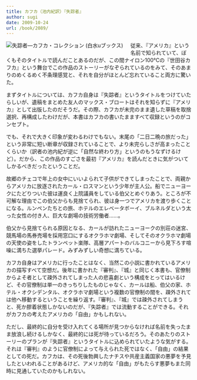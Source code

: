 ```yaml
---
title: カフカ（池内紀訳）『失踪者』
author: sugi
date: 2009-10-24
url: /book/2089/
---
```

<a href="http://www.amazon.co.jp/exec/obidos/ASIN/4560071535/chezsugi-22/ref=nosim/" name="amazletlink" target="_blank"><img src="http://i1.wp.com/ecx.images-amazon.com/images/I/41JR10F3YYL._SL160_.jpg?w=660" alt="失踪者―カフカ・コレクション (白水uブックス)" class="alignleft" style="float: left; margin: 0 20px 20px 0;" data-recalc-dims="1" /></a>

従来、『アメリカ』という名前で知られていて、ぼくもそのタイトルで読んだことあるのだが、この間ナイロン100℃の『世田谷カフカ』という舞台でこの作品のストーリーがなぞられているのをみて、そのあまりのめくるめく不条理感覚と、それを自分がほとんど忘れていること両方に驚いた。

まずタイトルについては、カフカ自身は『失踪者』というタイトルをつけていたらしいが、遺稿をまとめた友人のマックス・ブロートはそれを知らずに『アメリカ』として出版したのだそうだ。その際、カフカが未完のまま遺した草稿を取捨選択、再構成したわけだが、本書はカフカの書いたまますべて収録というのがコンセプト。

でも、それで大きく印象が変わるわけでもない。末尾の「二日二晩の旅だった」という非常に短い断章が収録されていることで、より未完らしさが高まったことくらいか（訳者の池内紀が逆に「自然な終わり方」というのもうなずけるけど）。だから、この作品のすごさを最初『アメリカ』を読んだときに気がついてしかるべきだったということだ。

故郷のチェコで年上の女中にいいよられて子供ができてしまったことで、両親からアメリカに放逐されたカール・ロスマンという少年が主人公。船でニューヨークにたどりついた彼は運良く上院議員をしている伯父とめぐりあう。ところが不可解な理由でこの伯父からも見捨てられ、彼は身一つでアメリカを渡り歩くことになる。ルンペンたちとの旅、ホテルのエレベータボーイ、ブルネルダという太った女性の付き人、巨大な劇場の技術労働者......。

伯父から見捨てられる原因となる、カールが訪れたニューヨークの別荘の迷宮、競馬場の馬券売場を採用窓口にするオクラホマ劇場、そしてそのオクラホマ劇場の天使の姿をしたトランペット楽隊、高層アパートのバルコニーから見下ろす喧噪に満ちた選挙パレード。みずみずしい奇想に満ちている。

カフカ自身はアメリカに行ったことはなく、当然この小説に書かれているアメリカの描写すべて空想だ。後年に書かれた『審判』、『城』と同じく本書も、官僚制からよそ者として疎外されてしまった人の悲喜劇という構成をとってはいるけど、その官僚制は単一のきっちりしたものじゃなく、カールは船、伯父の家、ホテル・オクシデンタル、オクラホマ劇場という複数の官僚制の間を、疎外されては他へ移動するということを繰り返す。『審判』、『城』では疎外されてしまうと、死か膠着状態しかないのだが、『失踪者』では流動することができる。それがカフカの考えたアメリカの「自由」かもしれない。

ただし、最終的に自分を受け入れてくる場所が見つからなければ名前を失ったまま放浪し続けるしかなく、最終的には死が待っているだろう。そのあたりのストーリーのプランが『失踪者』というタイトルに込められていたような気がする。それは『審判』のように官僚制によって与えられた死ではなく、「自由」の結果としての死だ。カフカは、その死後勃興したナチスや共産主義国家の悪夢を予見したといわれることがあるけど、アメリカ的な「自由」がもたらす悪夢もまた同時に見通していたのかもしれない。

